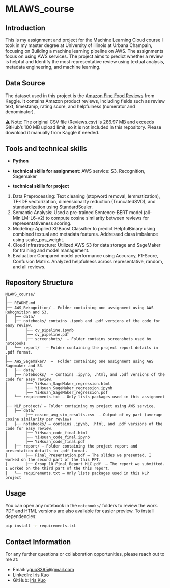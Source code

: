 # MLAWS_course

## Introduction

This is my assignment and project for the Machine Learning Cloud  course I took in my master degree at University of illinois at Urbana Champain, focusing on Building a machine learning pipeline on AWS. The assignments focus on using AWS services. The project aims to predict whether a review is helpful and Identify the most representative review using textual analysis, metadata engineering, and machine learning.

## Data Source

The dataset used in this project is the [Amazon Fine Food Reviews](https://www.kaggle.com/datasets/snap/amazon-fine-food-reviews) from Kaggle. It contains Amazon product reviews, including fields such as review text, timestamp, rating score, and helpfulness (numerator and denominator).

⚠️ Note: The original CSV file (Reviews.csv) is 286.97 MB and exceeds GitHub’s 100 MB upload limit, so it is not included in this repository. Please download it manually from Kaggle if needed.


## Tools and technical skills

- **Python**
- **technical skills for assignment**:
 AWS service: S3, Recognition, Sagemaker
 
- **technical skills for project**
1. Data Preprocessing: Text cleaning (stopword removal, lemmatization), TF-IDF vectorization, dimensionality reduction (TruncatedSVD), and standardization using StandardScaler.
2. Semantic Analysis: Used a pre-trained Sentence-BERT model (all-MiniLM-L6-v2) to compute cosine similarity between reviews for representativeness scoring.
3. Modeling: Applied XGBoost Classifier to predict HelpfulBinary using combined textual and metadata features. Addressed class imbalance using scale_pos_weight.
4. Cloud Infrastructure: Utilized AWS S3 for data storage and SageMaker for training and model management.
5. Evaluation: Compared model performance using Accuracy, F1-Score, Confusion Matrix. Analyzed helpfulness across representative, random, and all reviews.


## Repository Structure

```plaintext
MLAWS_course/
│
├── README.md
├── AWS_Rekognition/ – Folder containing one assignment using AWS Rekognition and S3.
│   ├── data/
│   ├── notebooks/ contains .ipynb and .pdf versions of the code for easy review.   
│        ├── cv_pipeline.ipynb
│        ├── cv_pipeline.pdf
│        ├── screenshots/  – Folder contains screenshots used by notebooks
│   └── report/   – Folder containing the project report details in .pdf format.
│
├── AWS_Sagemaker/  –  Folder containing one assignment using AWS Sagemaker and S3.
│   ├── data/
│   ├── notebooks/  – contains .ipynb, .html, and .pdf versions of the code for easy review.   
│        ├── YiHsuan_SageMaker_regression.html
│        ├── YiHsuan_SageMaker_regression.ipynb
│        ├── YiHsuan_SageMaker_regression.pdf
│   └── requirements.txt – Only lists packages used in this assignment
│
├── NLP_project/ – Folder containing my project using AWS service.
│   ├── data/
│        ├── cosine_avg_sim_results.csv  – Output of my part (average cosine similarity per review)
│   ├── notebooks/ – contains .ipynb, .html, and .pdf versions of the code for easy review.   
│        ├── YiHsuan_code_final.html
│        ├── YiHsuan_code_final.ipynb
│        ├── YiHsuan_code_final.pdf
│   ├── report/ – Folder containing the project report and presentation details in .pdf format.
│        ├── Final_Presentation.pdf – The slides we presented. I worked on the second part of the this PPT.
│        ├── Group_10_Final_Report_MLC.pdf  – The report we submitted. I worked on the third part of the this report.
│   └── requirements.txt – Only lists packages used in this NLP project

```

## Usage

You can open any notebook in the `notebooks/` folders to review the work. PDF and HTML versions are also available for easier preview.
To install dependencies:
```bash
pip install -r requirements.txt
```

## Contact Information

For any further questions or collaboration opportunities, please reach out to me at:
- Email: [yguo8395@gmail.com](mailto:yguo8395@gmail.com)
- LinkedIn: [Iris Kuo](https://www.linkedin.com/in/yi-hsuan-kuo-835b00268/)
- GitHub: [Iris Kuo](https://github.com/Iris910531)
